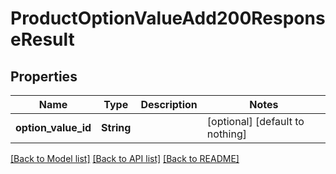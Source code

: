 # ProductOptionValueAdd200ResponseResult


## Properties
Name | Type | Description | Notes
------------ | ------------- | ------------- | -------------
**option_value_id** | **String** |  | [optional] [default to nothing]


[[Back to Model list]](../README.md#models) [[Back to API list]](../README.md#api-endpoints) [[Back to README]](../README.md)


